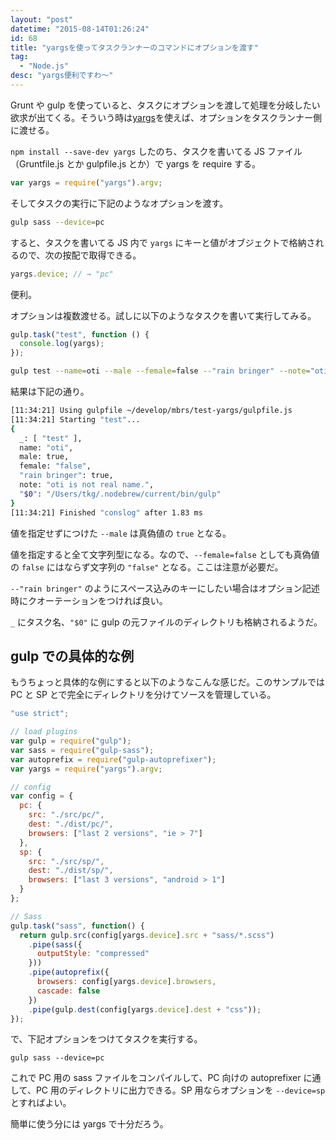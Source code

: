 ```yaml
---
layout: "post"
datetime: "2015-08-14T01:26:24"
id: 68
title: "yargsを使ってタスクランナーのコマンドにオプションを渡す"
tag:
  - "Node.js"
desc: "yargs便利ですわ〜"
---
```


Grunt や gulp を使っていると、タスクにオプションを渡して処理を分岐したい欲求が出てくる。そういう時は[yargs](https://www.npmjs.com/package/yargs)を使えば、オプションをタスクランナー側に渡せる。

`npm install --save-dev yargs` したのち、タスクを書いてる JS ファイル（Gruntfile.js とか gulpfile.js とか）で yargs を require する。

```javascript
var yargs = require("yargs").argv;
```

そしてタスクの実行に下記のようなオプションを渡す。

```bash
gulp sass --device=pc
```

すると、タスクを書いてる JS 内で `yargs` にキーと値がオブジェクトで格納されるので、次の按配で取得できる。

```javascript
yargs.device; // → "pc"
```

便利。

オプションは複数渡せる。試しに以下のようなタスクを書いて実行してみる。

```javascript
gulp.task("test", function () {
  console.log(yargs);
});
```

```bash
gulp test --name=oti --male --female=false --"rain bringer" --note="oti is not real name."
```

結果は下記の通り。

```bash
[11:34:21] Using gulpfile ~/develop/mbrs/test-yargs/gulpfile.js
[11:34:21] Starting "test"...
{
  _: [ "test" ],
  name: "oti",
  male: true,
  female: "false",
  "rain bringer": true,
  note: "oti is not real name.",
  "$0": "/Users/tkg/.nodebrew/current/bin/gulp"
}
[11:34:21] Finished "conslog" after 1.83 ms
```

値を指定せずにつけた `--male` は真偽値の `true` となる。

値を指定すると全て文字列型になる。なので、`--female=false` としても真偽値の `false` にはならず文字列の `"false"` となる。ここは注意が必要だ。

`--"rain bringer"` のようにスペース込みのキーにしたい場合はオプション記述時にクオーテーションをつければ良い。

`_` にタスク名、`"$0"` に gulp の元ファイルのディレクトリも格納されるようだ。

## gulp での具体的な例

もうちょっと具体的な例にすると以下のようなこんな感じだ。このサンプルでは PC と SP とで完全にディレクトリを分けてソースを管理している。

```javascript
"use strict";

// load plugins
var gulp = require("gulp");
var sass = require("gulp-sass");
var autoprefix = require("gulp-autoprefixer");
var yargs = require("yargs").argv;

// config
var config = {
  pc: {
    src: "./src/pc/",
    dest: "./dist/pc/",
    browsers: ["last 2 versions", "ie > 7"]
  },
  sp: {
    src: "./src/sp/",
    dest: "./dist/sp/",
    browsers: ["last 3 versions", "android > 1"]
  }
};

// Sass
gulp.task("sass", function() {
  return gulp.src(config[yargs.device].src + "sass/*.scss")
    .pipe(sass({
      outputStyle: "compressed"
    }))
    .pipe(autoprefix({
      browsers: config[yargs.device].browsers,
      cascade: false
    })
    .pipe(gulp.dest(config[yargs.device].dest + "css"));
});
```

で、下記オプションをつけてタスクを実行する。

```baash
gulp sass --device=pc
```

これで PC 用の sass ファイルをコンパイルして、PC 向けの autoprefixer に通して、PC 用のディレクトリに出力できる。SP 用ならオプションを `--device=sp` とすればよい。

簡単に使う分には yargs で十分だろう。
